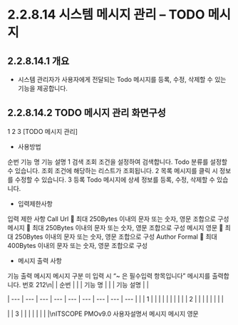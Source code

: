 # 2.2.8.14 시스템 메시지 관리 – TODO 메시지



## 2.2.8.14.1 개요

- 시스템 관리자가 사용자에게 전달되는 Todo 메시지를 등록, 수정, 삭제할 수 있는 기능을 제공합니다.

## 2.2.8.14.2 TODO 메시지 관리 화면구성

1
2
3
[TODO 메시지 관리]

- 사용방법

순번 기능 명 기능 설명
1 검색 조회 조건을 설정하여 검색합니다. Todo 분류를 설정할 수 있습니다.
조회 조건에 해당하는 리스트가 조회됩니다.
2 목록
메시지를 클릭 시 정보를 수정할 수 있습니다.
3 등록 Todo 메시지에 상세 정보를 등록, 수정, 삭제할 수 있습니다.

- 입력제한사항

입력 제한 사항
Call Url  최대 250Bytes 이내의 문자 또는 숫자, 영문 조합으로 구성
메시지  최대 250Bytes 이내의 문자 또는 숫자, 영문 조합으로 구성
메시지 영문  최대 250Bytes 이내의 문자 또는 숫자, 영문 조합으로 구성
Author Formal  최대 400Bytes 이내의 문자 또는 숫자, 영문 조합으로 구성

- 메시지 출력 사항

기능 출력 메시지
메시지 구분
미 입력 시 “~ 은 필수입력 항목입니다” 메시지를 출력합니다.
번호
212\n|  | 순번 |  |  | 기능 명 |  |  | 기능 설명 |  |

| --- | --- | --- | --- | --- | --- | --- | --- | --- |
|  | 1 |  |  |  |  |  |  |  |
|  | 2 |  |  |  |  |  |  |  |

|  | 3 |  |  |  |  |  |  |  |\nITSCOPE PMOv9.0 사용자설명서
메시지
메시지 영문
